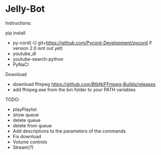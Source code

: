 # Jelly-Bot
Instructions:

pip install
 - py-cord(-U git+https://github.com/Pycord-Development/pycord if version 2.0 isnt out yet)
 - youtube_dl
 - youtube-search-python
 - PyNaCl

Download
 - download ffmpeg https://github.com/BtbN/FFmpeg-Builds/releases
 - add ffmpeg.exe from the bin folder to your PATH variables

TODO:
 - playPlaylist
 - show queue
 - delete queue
 - delete from queue
 - Add descriptions to the parameters of the commands
 - Fix download
 - Volume controls
 - Stream(?)
 